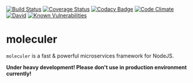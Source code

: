 [![Build Status](https://travis-ci.org/icebob/moleculer.svg?branch=master)](https://travis-ci.org/icebob/moleculer)
[![Coverage Status](https://coveralls.io/repos/github/icebob/ice-services/badge.svg?branch=master)](https://coveralls.io/github/icebob/ice-services?branch=master)
[![Codacy Badge](https://api.codacy.com/project/badge/Grade/1b087e280c784a48afe91cb388879786)](https://www.codacy.com/app/mereg-norbert/moleculer?utm_source=github.com&amp;utm_medium=referral&amp;utm_content=icebob/moleculer&amp;utm_campaign=Badge_Grade)
[![Code Climate](https://codeclimate.com/github/icebob/moleculer/badges/gpa.svg)](https://codeclimate.com/github/icebob/moleculer)
[![David](https://img.shields.io/david/icebob/moleculer.svg)](https://david-dm.org/icebob/moleculer)
[![Known Vulnerabilities](https://snyk.io/test/github/icebob/moleculer/badge.svg)](https://snyk.io/test/github/icebob/moleculer)

# moleculer
`moleculer` is a fast & powerful microservices framework for NodeJS.

**Under heavy development! Please don't use in production environment currently!**